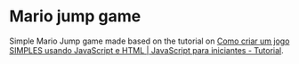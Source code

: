 # Mario jump game

Simple Mario Jump game made based on the tutorial on [Como criar um jogo SIMPLES usando JavaScript e HTML | JavaScript para iniciantes - Tutorial](https://youtu.be/r9buAwVBDhA).
